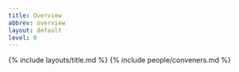 ```yaml
---
title: Overview
abbrev: overview
layout: default
level: 0
---
```


{% include layouts/title.md %}
{% include people/conveners.md %}
